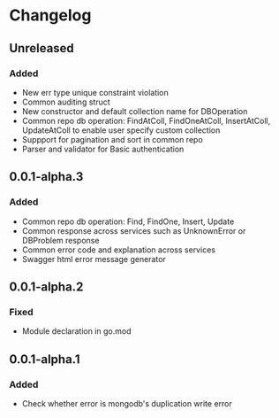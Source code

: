 # Changelog

## Unreleased
### Added
- New err type unique constraint violation
- Common auditing struct
- New constructor and default collection name for DBOperation
- Common repo db operation: FindAtColl, FindOneAtColl, InsertAtColl, UpdateAtColl to enable user specify custom collection
- Suppport for pagination and sort in common repo
- Parser and validator for Basic authentication

## 0.0.1-alpha.3
### Added
- Common repo db operation: Find, FindOne, Insert, Update
- Common response across services such as UnknownError or DBProblem response
- Common error code and explanation across services
- Swagger html error message generator

## 0.0.1-alpha.2
### Fixed
- Module declaration in go.mod

## 0.0.1-alpha.1
### Added
- Check whether error is mongodb's duplication write error
